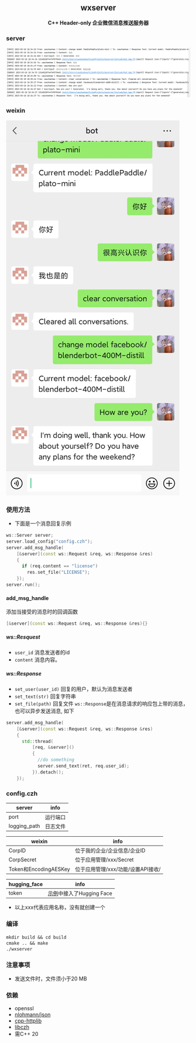 <h2 align="center">
wxserver
</h2> 

<p align="center">
<strong>C++ Header-only 企业微信消息推送服务器</strong>
</p>

### server

![server](examples/wxserver-server.png)

### weixin

![weixin](examples/wxserver-weixin.jpg)

### 使用方法

- 下面是一个消息回复示例

```c++
ws::Server server;
server.load_config("config.czh");
server.add_msg_handle(
    [&server](const ws::Request &req, ws::Response &res)
    {
      if (req.content == "license")
        res.set_file("LICENSE");
    });
server.run();
```

#### add_msg_handle

添加当接受的消息时的回调函数

```c++
[&server](const ws::Request &req, ws::Response &res){}
```

##### ws::Resquest

- `user_id` 消息发送者的id
- `content` 消息内容。

##### ws::Response

- `set_user(user_id)` 回复的用户，默认为消息发送者
- `set_text(str)`  回复字符串
- `set_file(path)` 回复文件
  `ws::Response`是在消息请求的响应包上带的消息，也可以异步发送消息, 如下

```c++
server.add_msg_handle(
    [&server](const ws::Request &req, ws::Response &res)
    {
      std::thread(
          [req, &server]()
          {
            //do something
            server.send_text(ret, req.user_id);
          }).detach();
    });
```

### config.czh

| server               | info |
|----------------------|------|
| port                 | 运行端口 |
| logging_path | 日志文件 |

| weixin               | info                   |
|----------------------|------------------------|
| CorpID               | 位于我的企业/企业信息/企业ID       |
| CorpSecret           | 位于应用管理/xxx/Secret      |
| Token和EncodingAESKey | 位于应用管理/xxx/功能/设置API接收/ |

| hugging_face | info                                    |
|--------------|-----------------------------------------|
| token        | [示例](examples/main.cpp)中接入了Hugging Face |

- 以上xxx代表应用名称，没有就创建一个

### 编译

```
mkdir build && cd build 
cmake .. && make
./wxserver 
```

### 注意事项

- 发送文件时，文件须小于20 MB

### 依赖

- openssl
- [nlohmann/json](https://github.com/nlohmann/json)
- [cpp-httplib](https://github.com/yhirose/cpp-httplib)
- [libczh](https://github.com/caozhanhao/libczh)
- 需C++ 20
